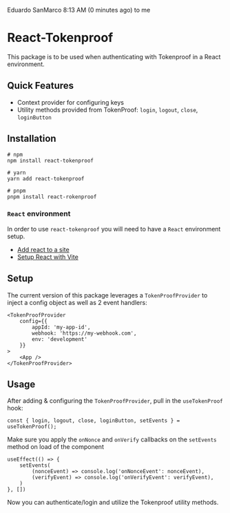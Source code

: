 Eduardo SanMarco
8:13 AM (0 minutes ago)
to me

# React-Tokenproof

This package is to be used when authenticating with Tokenproof in a React environment.

## Quick Features

-   Context provider for configuring keys
-   Utility methods provided from TokenProof: `login`, `logout`, `close`, `loginButton`

## Installation

```
# npm
npm install react-tokenproof

# yarn
yarn add react-tokenproof

# pnpm
pnpm install react-rokenproof
```

### `React` environment

In order to use `react-tokenproof` you will need to have a `React` environment setup.

-   [Add react to a site](https://beta.reactjs.org/learn/add-react-to-a-website)
-   [Setup React with Vite](https://vitejs.dev/guide/)

## Setup

The current version of this package leverages a `TokenProofProvider` to inject a config object as well as 2 event handlers:

```
<TokenProofProvider
    config={{
        appId: 'my-app-id',
        webhook: 'https://my-webhook.com',
        env: 'development'
    }}
>
    <App />
</TokenProofProvider>

```

## Usage

After adding & configuring the `TokenProofProvider`, pull in the `useTokenProof` hook:

`const { login, logout, close, loginButton, setEvents } = useTokenProof();`

Make sure you apply the `onNonce` and `onVerify` callbacks on the `setEvents` method on load of the component

```
useEffect(() => {
    setEvents(
        (nonceEvent) => console.log('onNonceEvent': nonceEvent),
        (verifyEvent) => console.log('onVerifyEvent': verifyEvent),
    )
}, [])
```

Now you can authenticate/login and utilize the Tokenproof utility methods.

